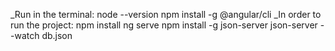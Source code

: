 _Run in the terminal: 
node --version
npm install -g @angular/cli
_In order to run the project: 
npm install
ng serve
npm install -g json-server
json-server --watch db.json
